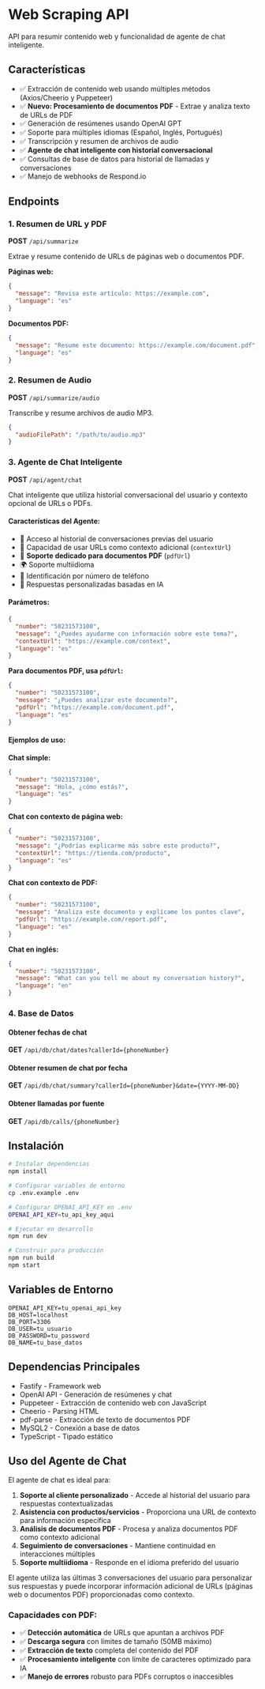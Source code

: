 # Web Scraping API

API para resumir contenido web y funcionalidad de agente de chat inteligente.

## Características

- ✅ Extracción de contenido web usando múltiples métodos (Axios/Cheerio y Puppeteer)
- ✅ **Nuevo: Procesamiento de documentos PDF** - Extrae y analiza texto de URLs de PDF
- ✅ Generación de resúmenes usando OpenAI GPT
- ✅ Soporte para múltiples idiomas (Español, Inglés, Portugués)  
- ✅ Transcripción y resumen de archivos de audio
- ✅ **Agente de chat inteligente con historial conversacional**
- ✅ Consultas de base de datos para historial de llamadas y conversaciones
- ✅ Manejo de webhooks de Respond.io

## Endpoints

### 1. Resumen de URL y PDF

**POST** `/api/summarize`

Extrae y resume contenido de URLs de páginas web o documentos PDF.

**Páginas web:**
```json
{
  "message": "Revisa este artículo: https://example.com",
  "language": "es"
}
```

**Documentos PDF:**
```json
{
  "message": "Resume este documento: https://example.com/document.pdf",
  "language": "es"
}
```

### 2. Resumen de Audio  

**POST** `/api/summarize/audio`

Transcribe y resume archivos de audio MP3.

```json
{
  "audioFilePath": "/path/to/audio.mp3"
}
```

### 3. **Agente de Chat Inteligente**

**POST** `/api/agent/chat`

Chat inteligente que utiliza historial conversacional del usuario y contexto opcional de URLs o PDFs.

#### Características del Agente:
- 🧠 Acceso al historial de conversaciones previas del usuario
- 🔗 Capacidad de usar URLs como contexto adicional (`contextUrl`)
- 📄 **Soporte dedicado para documentos PDF** (`pdfUrl`)
- 🌍 Soporte multiidioma
- 📱 Identificación por número de teléfono
- 🤖 Respuestas personalizadas basadas en IA

#### Parámetros:
```json
{
  "number": "50231573100",
  "message": "¿Puedes ayudarme con información sobre este tema?",
  "contextUrl": "https://example.com/context",
  "language": "es"
}
```

**Para documentos PDF, usa `pdfUrl`:**
```json
{
  "number": "50231573100",
  "message": "¿Puedes analizar este documento?",
  "pdfUrl": "https://example.com/document.pdf",
  "language": "es"
}
```

#### Ejemplos de uso:

**Chat simple:**
```json
{
  "number": "50231573100", 
  "message": "Hola, ¿cómo estás?",
  "language": "es"
}
```

**Chat con contexto de página web:**
```json
{
  "number": "50231573100",
  "message": "¿Podrías explicarme más sobre este producto?",
  "contextUrl": "https://tienda.com/producto",
  "language": "es"
}
```

**Chat con contexto de PDF:**
```json
{
  "number": "50231573100",
  "message": "Analiza este documento y explícame los puntos clave",
  "pdfUrl": "https://example.com/report.pdf",
  "language": "es"
}
```

**Chat en inglés:**
```json
{
  "number": "50231573100",
  "message": "What can you tell me about my conversation history?",
  "language": "en"
}
```

### 4. Base de Datos

#### Obtener fechas de chat
**GET** `/api/db/chat/dates?callerId={phoneNumber}`

#### Obtener resumen de chat por fecha  
**GET** `/api/db/chat/summary?callerId={phoneNumber}&date={YYYY-MM-DD}`

#### Obtener llamadas por fuente
**GET** `/api/db/calls/{phoneNumber}`

## Instalación

```bash
# Instalar dependencias
npm install

# Configurar variables de entorno
cp .env.example .env

# Configurar OPENAI_API_KEY en .env
OPENAI_API_KEY=tu_api_key_aqui

# Ejecutar en desarrollo
npm run dev

# Construir para producción
npm run build
npm start
```

## Variables de Entorno

```
OPENAI_API_KEY=tu_openai_api_key
DB_HOST=localhost
DB_PORT=3306
DB_USER=tu_usuario
DB_PASSWORD=tu_password
DB_NAME=tu_base_datos
```

## Dependencias Principales

- Fastify - Framework web
- OpenAI API - Generación de resúmenes y chat
- Puppeteer - Extracción de contenido web con JavaScript
- Cheerio - Parsing HTML
- pdf-parse - Extracción de texto de documentos PDF
- MySQL2 - Conexión a base de datos
- TypeScript - Tipado estático

## Uso del Agente de Chat

El agente de chat es ideal para:

1. **Soporte al cliente personalizado** - Accede al historial del usuario para respuestas contextualizadas
2. **Asistencia con productos/servicios** - Proporciona una URL de contexto para información específica  
3. **Análisis de documentos PDF** - Procesa y analiza documentos PDF como contexto adicional
4. **Seguimiento de conversaciones** - Mantiene continuidad en interacciones múltiples
5. **Soporte multiidioma** - Responde en el idioma preferido del usuario

El agente utiliza las últimas 3 conversaciones del usuario para personalizar sus respuestas y puede incorporar información adicional de URLs (páginas web o documentos PDF) proporcionadas como contexto.

### Capacidades con PDF:
- ✅ **Detección automática** de URLs que apuntan a archivos PDF
- ✅ **Descarga segura** con límites de tamaño (50MB máximo)
- ✅ **Extracción de texto** completa del contenido del PDF
- ✅ **Procesamiento inteligente** con límite de caracteres optimizado para IA
- ✅ **Manejo de errores** robusto para PDFs corruptos o inaccesibles

